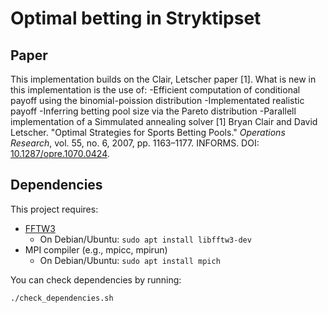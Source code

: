 # Optimal betting in Stryktipset

## Paper
This implementation builds on the Clair, Letscher paper [1]. What is new in this implementation is the use of: 
            -Efficient computation of conditional payoff using the binomial-poission distribution
            -Implementated realistic payoff
            -Inferring betting pool size via the Pareto distribution
            -Parallell implementation of a Simmulated annealing solver
[1] Bryan Clair and David Letscher. "Optimal Strategies for Sports Betting Pools." *Operations Research*, vol. 55, no. 6, 2007, pp. 1163–1177. INFORMS. DOI: [10.1287/opre.1070.0424](https://doi.org/10.1287/opre.1070.0424).

## Dependencies

This project requires:

- [FFTW3](http://www.fftw.org/)
  - On Debian/Ubuntu: `sudo apt install libfftw3-dev`
- MPI compiler (e.g., mpicc, mpirun)
  - On Debian/Ubuntu: `sudo apt install mpich`

You can check dependencies by running:

```bash
./check_dependencies.sh
